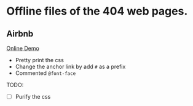 # Offline files of the 404 web pages.

## Airbnb

[Online Demo](http://xovel.cn/404/web/airbnb/404.html)

- Pretty print the css
- Change the anchor link by add `#` as a prefix
- Commented `@font-face`

TODO:

- [ ] Purify the css



